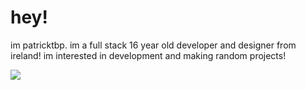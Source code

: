 # hey!
im patricktbp. im a full stack 16 year old developer and designer from ireland! im interested in development and making random projects!
<p><img src="https://skillicons.dev/icons?i=cs,python,androidstudio,java,nodejs,dotnet,react,robloxstudio,github,visualstudio,vscode&theme=dark"></p>
